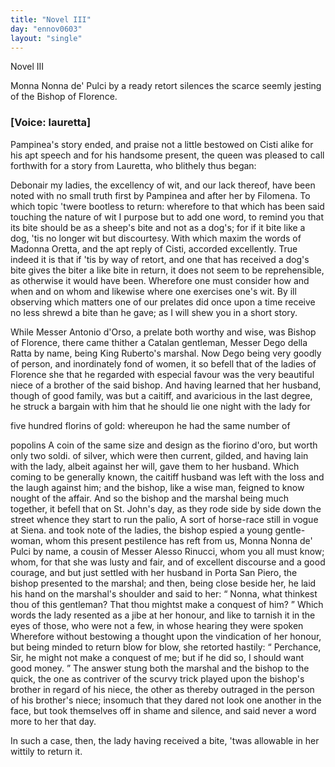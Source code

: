 ```yaml
---
title: "Novel III"
day: "ennov0603"
layout: "single"
---
```

<html>
 <head>
 </head>
 <body>
  <div id="nov0603" type="novella" who="lauretta">
   <head>
    Novel III
   </head>
   <argument>
    <p>
     <milestone id="p06030001"/>
     <!--(i)-->
     Monna Nonna de' Pulci by a ready retort silences the
scarce seemly jesting of the Bishop of Florence.
     <!--(/i)-->
    </p>
   </argument>
   <p>
    <h3>
     [Voice: lauretta]
    </h3>
   </p>
   <div3 type="commentary" who="author">
    <p>
     <milestone id="p06030002"/>
     <!--(sc)-->
     Pampinea's
     <!--(/sc)-->
     story ended, and praise not a little
	bestowed on Cisti alike for his apt speech and for his handsome present, the queen was
	pleased to call forthwith for a story from Lauretta, who blithely thus began:
    </p>
   </div3>
   <div3 type="commentary" who="lauretta">
    <p>
     <milestone id="p06030003"/>
     Debonair my ladies, the excellency of wit, and our lack thereof, have
	been noted with no small truth first by Pampinea and after her by Filomena. To which topic
	'twere bootless to return: wherefore to that which has been said touching the nature of
	wit I purpose but to add one word, to remind you that its bite should be as a sheep's bite
	and not as a dog's; for if it bite like a dog, 'tis no longer wit but discourtesy.
     <milestone id="p06030004"/>
     With which maxim the words of Madonna Oretta, and the apt reply
	of Cisti, accorded excellently. True indeed it is that if 'tis by way of retort, and one
	that has received a dog's bite gives the biter a like bite in return, it does not seem to
	be reprehensible, as otherwise it would have been.  Wherefore one must consider how and
	when and on whom and likewise where one exercises one's wit.
     <milestone id="p06030005"/>
     By
	ill observing which matters one of our prelates did once upon a time receive no less
	shrewd a bite than he gave; as I will shew you in a short story.
    </p>
   </div3>
   <p>
    <milestone id="p06030006"/>
    While Messer Antonio d'Orso, a
prelate both worthy and wise,
 was Bishop of Florence, there came thither a
Catalan gentleman,
 Messer Dego della Ratta by name, being King Ruberto's
marshal.
 Now Dego being very goodly of person, and inordinately fond of women, it so befell that
      of the ladies of Florence she that he regarded
with especial favour was the very beautiful niece of a brother of the
 said
bishop.
    <milestone id="p06030007"/>
    And having learned that her husband, though of good
    <pb n="81"/>
    family, was but a caitiff, and avaricious in the last degree, he
struck
 a bargain with him that he should lie one night with the lady for

five hundred florins of gold: whereupon he had the same number of

popolins
    <note>
     A coin of the same size and design as the fiorino d'oro, but
worth only two soldi.
    </note>
    of silver, which were then current, gilded,
and having
 lain
 with the lady, albeit against her will, gave them to her
husband.
 Which coming to be generally known, the caitiff husband was left
with the loss and the laugh against him; and the bishop, like a wise
 man,
feigned to know nought of the affair.
    <milestone id="p06030008"/>
    And so the bishop and
 the marshal
being much together, it befell that on St. John's day, as
 they rode side
by side down the street whence they start to run the
 palio,
    <note>
     A sort of
horse-race still in vogue at Siena.
    </note>
    and took
 note of the ladies,
the bishop espied a young gentle-woman,
 whom this present pestilence has
reft from us, Monna Nonna
 de' Pulci by name, a cousin of Messer Alesso
Rinucci, whom you all
 must know;
    <milestone id="p06030009"/>
    whom, for that she was lusty and fair,
and of excellent
 discourse and a good courage, and but just settled with
her husband
 in Porta San Piero, the bishop presented to the marshal; and
then,
 being close beside her, he laid his hand on the marshal's shoulder
and
 said to her:
    <q direct="unspecified">
     Nonna, what thinkest thou of this gentleman? That
thou mightst make a conquest of him?
    </q>
    <milestone id="p06030010"/>
    Which words the lady
 resented as
a jibe at her honour, and like to tarnish it in the eyes
 of those, who
were not a few, in whose hearing they were spoken
 Wherefore without
bestowing a thought upon the vindication of her
 honour, but being minded
to return blow for blow, she retorted
 hastily:
    <q direct="unspecified">
     Perchance, Sir, he might
not make a conquest of me;
 but if he did so, I should want good money.
    </q>
    <milestone id="p06030011"/>
    The answer stung
 both the marshal and the bishop to the quick, the one as
contriver
 of the scurvy trick played upon the bishop's brother in regard
of his
 niece, the other as thereby outraged in the person of his
brother's
 niece; insomuch that they dared not look one another in the
face,
 but took themselves off in shame and silence, and said never a word
more to her that day.
   </p>
   <p>
    <milestone id="p06030012"/>
    In such a case, then, the lady having received
a bite, 'twas allowable
 in her wittily to return it.
   </p>
  </div>
 </body>
</html>
